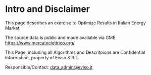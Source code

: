 # Intro and Disclaimer

This page describes an exercise to Optimize Results in Italian Energy Market

The source data is public and made available via GME
https://www.mercatoelettrico.org/

This Page, including all Algorithms and Descritpions are Confidential Information, property of Eviso S.R.L. 

Responsible/Contact: data_admin@eviso.it
